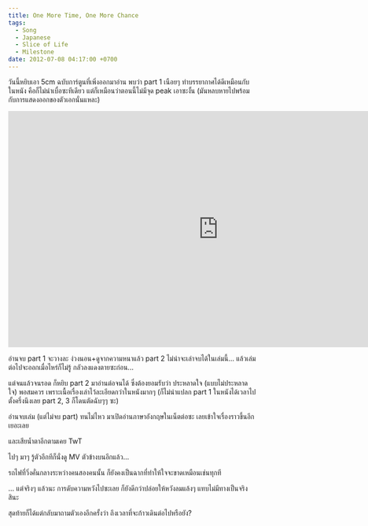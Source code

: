 ```yaml
---
title: One More Time, One More Chance
tags:
  - Song
  - Japanese
  - Slice of Life
  - Milestone
date: 2012-07-08 04:17:00 +0700
---
```


วันนี้หยิบเอา 5cm ฉบับการ์ตูนที่เพิ่งออกมาอ่าน พบว่า part 1 เนือยๆ ทำบรรยากาศได้ดีเหมือนกับในหนัง คือก็ไม่น่าเบื่อซะทีเดียว แต่ก็เหมือนว่าตอนนี้ไม่มีจุด peak เอาซะงั้น (มันหลบหายไปพร้อมกับการแสดงออกของตัวเอกนั่นแหละ)

<iframe width="853" height="480" src="https://www.youtube.com/embed/BqFftJDXii0" frameborder="0" allowfullscreen></iframe>

อ่านจบ part 1 จะวางละ ง่วงนอน+ดูจากความหนาแล้ว part 2 ไม่น่าจะเล่าจบได้ในเล่มนี้... แล้วเล่มต่อไปจะออกเมื่อไหร่ก็ไม่รู้ กลัวลงแดงตายซะก่อน...

แต่จนแล้วจนรอด ก็หยิบ part 2 มาอ่านต่อจนได้ ซึ่งต้องยอมรับว่า ประหลาดใจ (แบบไม่ประหลาดใจ) พอสมควร เพราะเนื้อเรื่องเล่าไว้ละเอียดกว่าในหนังมากๆ (ก็ไม่น่าแปลก part 1 ในหนังได้เวลาไปตั้งครึ่งนึงเลย part 2, 3 ก็โดนตัดฉับๆๆ ซะ)

อ่านจบเล่ม (แต่ไม่จบ part) ทนไม่ไหว มาเปิดอ่านภาษาอังกฤษในเน็ตต่อซะ เลยเข้าใจเรื่องราวขึ้นอีกเยอะเลย

และเสียน้ำตาอีกตามเคย TwT

ไปๆ มาๆ รู้ตัวอีกทีก็นั่งดู MV ตัวข้างบนอีกแล้ว...

รถไฟที่วิ่งคั่นกลางระหว่างคนสองคนนั้น ก็ยังคงเป็นฉากที่ทำให้ใจจะขาดเหมือนเช่นทุกที

... แต่จริงๆ แล้วนะ การดับความหวังไปซะเลย ก็ยังดีกว่าปล่อยให้หวังลมแล้งๆ แทบไม่มีทางเป็นจริงสินะ

สุดท้ายก็ได้แต่กลับมาถามตัวเองอีกครั้งว่า ถึงเวลาที่จะก้าวเดินต่อไปหรือยัง?
